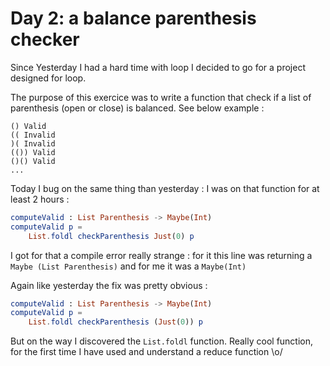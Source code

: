 # Day 2: a balance parenthesis checker

Since Yesterday I had a hard time with loop I decided to go for a project designed for loop.

The purpose of this exercice was to write a function that check if a list of parenthesis (open or close) is balanced. See below example : 

```
() Valid
(( Invalid
)( Invalid
(()) Valid
()() Valid
...
```

Today I bug on the same thing than yesterday : I was on that function for at least 2 hours : 

```elm
computeValid : List Parenthesis -> Maybe(Int) 
computeValid p = 
    List.foldl checkParenthesis Just(0) p
```

I got for that a compile error really strange : for it this line was returning a `Maybe (List Parenthesis)` and for me it was a `Maybe(Int)`

Again like yesterday the fix was pretty obvious : 

```elm
computeValid : List Parenthesis -> Maybe(Int) 
computeValid p = 
    List.foldl checkParenthesis (Just(0)) p
```

But on the way I discovered the `List.foldl` function. Really cool function, for the first time I have used and understand a reduce function \o/ 